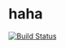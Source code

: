 # haha
[![Build Status](https://travis-ci.org/michaelliao/openweixin.svg?branch=master)](https://travis-ci.org/michaelliao/openweixin)
